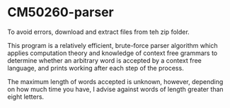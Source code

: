 # CM50260-parser

To avoid errors, download and extract files from teh zip folder.

This program is a relatively efficient, brute-force parser algorithm which applies computation theory and knowledge of context free grammars to determine whether an arbitrary word is accepted by a context free language, and prints working after each step of the process.

The maximum length of words accepted is unknown, however, depending on how much time you have, I advise against words of length greater than eight letters.
